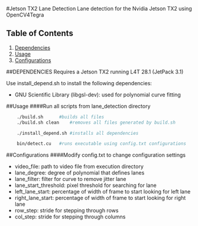 #Jetson TX2 Lane Detection
Lane detection for the Nvidia Jetson TX2 using OpenCV4Tegra

## Table of Contents

1. [Dependencies](#implementation)
2. [Usage](#usage)
3. [Configurations](#configurations)

##DEPENDENCIES
Requires a Jetson TX2 running L4T 28.1 (JetPack 3.1)

Use install_depend.sh to install the following dependencies:
* GNU Scientific Library (libgsl-dev): used for polynomial curve fitting

##Usage
####Run all scripts from lane_detection directory
```bash
	./build.sh 		#builds all files
	./build.sh clean 	#removes all files generated by build.sh
```

```bash
	./install_depend.sh	#installs all dependencies
```

```bash
	bin/detect.cu	#runs executable using config.txt configurations
```

##Configurations
####Modify config.txt to change configuration settings
* video_file: path to video file from execution directory
* lane_degree: degree of polynomial that defines lanes
* lane_filter: filter for curve to remove jitter lane
* lane_start_threshold: pixel threshold for searching for lane
* left_lane_start: percentage of width of frame to start looking for left lane
* right_lane_start: percentage of width of frame to start looking for right lane
* row_step: stride for stepping through rows
* col_step: stride for stepping through columns

